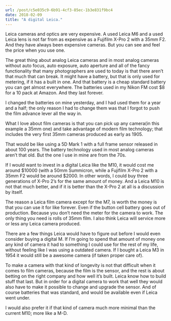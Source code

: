 ```yaml
---
url: /post/c5e035c9-6b91-4cf3-85ec-1b3e831f9bc4
date: 2018-02-09
title: "A digital Leica."
---
```


Leica cameras and optics are very expensive. A used Leica M6 and a used Leica lens is not far from as expensive as a Fujifilm X-Pro 2 with a 35mm F2. And they have always been expensive cameras. But you can see and feel the price when you use one.



The great thing about analog Leica cameras and in most analog cameras without auto focus, auto exposure, auto aperture and all of the fancy functionality that many photographers are used to today is that there aren&#8217;t that much that can break. It might have a battery, but that is only used for metering, if it has a built in one. And that battery is a cheap standard battery you can get almost everywhere. The batteries used in my Nikon FM cost $8 for a 10 pack at Amazon. And they last forever.



I changed the batteries on mine yesterday, and I had used them for a year and a half; the only reason I had to change them was that I forgot to push the film advance lever all the way in.



What I love about film cameras is that you can pick up any camera(in this example a 35mm one) and take advantage of modern film technology; that includes the very first 35mm cameras produced as early as 1905.



That would be like using a 5D Mark 1 with a full frame sensor released in about 100 years. The battery technology used in most analog cameras aren&#8217;t that old. But the one I use in mine are from the 70s.



If I would want to invest in a digital Leica like the M10, it would cost me around $10000 (with a 50mm Summicron, while a Fujifilm X-Pro 2 with a 35mm F2 would be around $2000. In other words, I could buy three generations of X-Pro 2&#8217;s for the same amount of money. And a Leica M10 is not that much better, and if it is better than the X-Pro 2 at all is a discussion by itself.



The reason a Leica film camera except for the M7, is worth the money is that you can use it for like forever. Even if the button cell battery goes out of production. Because you don&#8217;t need the meter for the camera to work. The only thing you need is rolls of 35mm film. I also think Leica will service more or less any Leica camera produced.



There are a few things Leica would have to figure out before I would even consider buying a digital M. If I&#8217;m going to spend that amount of money one any kind of camera it had to something I could use for the rest of my life, without feeling like I was using a outdated camera. If I bought a Leica M3 in 1954 it would still be a awesome camera (if taken proper care of).



To make a camera with that kind of longevity is not that difficult when it comes to film cameras, because the film is the sensor, and the rest is about betting on the right company and how well it&#8217;s built. Leica know how to build stuff that last. But in order for a digital camera to work that well they would also have to make it possible to change and upgrade the sensor. And of course batteries that was standard, and would be available even if Leica went under.



I would also prefer it if that kind of camera much more minimal than the current M10; more like a M-D.